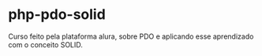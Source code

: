 # php-pdo-solid
Curso feito pela plataforma alura, sobre PDO e aplicando esse aprendizado com o conceito SOLID.
